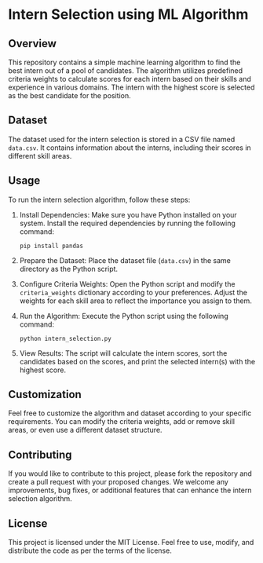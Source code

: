 # Intern Selection using ML Algorithm

## Overview
This repository contains a simple machine learning algorithm to find the best intern out of a pool of candidates. The algorithm utilizes predefined criteria weights to calculate scores for each intern based on their skills and experience in various domains. The intern with the highest score is selected as the best candidate for the position.

## Dataset
The dataset used for the intern selection is stored in a CSV file named `data.csv`. It contains information about the interns, including their scores in different skill areas.

## Usage
To run the intern selection algorithm, follow these steps:

1. Install Dependencies: Make sure you have Python installed on your system. Install the required dependencies by running the following command:
   ```
   pip install pandas
   ```

2. Prepare the Dataset: Place the dataset file (`data.csv`) in the same directory as the Python script.

3. Configure Criteria Weights: Open the Python script and modify the `criteria_weights` dictionary according to your preferences. Adjust the weights for each skill area to reflect the importance you assign to them.

4. Run the Algorithm: Execute the Python script using the following command:
   ```
   python intern_selection.py
   ```

5. View Results: The script will calculate the intern scores, sort the candidates based on the scores, and print the selected intern(s) with the highest score.

## Customization
Feel free to customize the algorithm and dataset according to your specific requirements. You can modify the criteria weights, add or remove skill areas, or even use a different dataset structure.

## Contributing
If you would like to contribute to this project, please fork the repository and create a pull request with your proposed changes. We welcome any improvements, bug fixes, or additional features that can enhance the intern selection algorithm.

## License
This project is licensed under the MIT License. Feel free to use, modify, and distribute the code as per the terms of the license.
